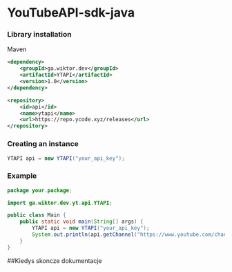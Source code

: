 # YouTubeAPI-sdk-java

### Library installation
Maven
```xml
<dependency>
    <groupId>ga.wiktor.dev</groupId>
    <artifactId>YTAPI</artifactId>
    <version>1.0</version>
</dependency>
```
```xml
<repository>
    <id>api</id>
    <name>ytapi</name>
    <url>https://repo.ycode.xyz/releases</url>
</repository>
```
### Creating an instance

```java
YTAPI api = new YTAPI("your_api_key");
```
### Example

```java
package your.package;

import ga.wiktor.dev.yt.api.YTAPI;

public class Main {
    public static void main(String[] args) {
        YTAPI api = new YTAPI("your_api_key");
        System.out.println(api.getChannel("https://www.youtube.com/channel/UCY9W5kdyCi45cT68CBSZQAQ"));
    }
}

```
##Kiedys skoncze dokumentacje 
